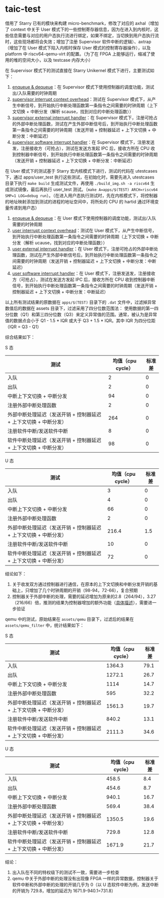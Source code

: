# taic-test

借用了 Starry 已有的模块来构建 micro-benchmark，修改了对应的 axhal（增加了 context 中关于 User 模式下的一些控制寄存器信息，因为在进入到内核时，这些信息需要与对应的用户态执行流进行绑定，如果不绑定，当切换到用户态执行流时，这些现场都将会失效；增加了注册 Supervisor 软件中断的逻辑）、axtrap（增加了在 User 模式下陷入内核时保存 User 模式的控制寄存器操作），以及 platform 中 riscv64-qemu-virt 的配置。（为了在 FPGA 上能够运行，缩减了使用的堆的空间大小，以及 testcase 内存大小）

在 Supervisor 模式下的测试直接在 Starry Unikernel 模式下进行，主要测试如下：

1. [enqueue & dequeue](./apps/enq_deq_test/)：在 Supervisor 模式下使用控制器的调度功能，测试出/入队需要的时钟周期
2. [supervisor interrupt context overhead](./apps/sintcontext/)：测试在 Supervisor 模式下，从产生中断信号，到开始执行中断处理函数第一条指令之间需要的时钟周期（上下文切换 + 中断分发（解析 scause，找到对应的中断处理函数））
3. [supervisor external interrupt handler](./apps/sextint_latency/)：在 Supervisor 模式下，注册可抢占的外部中断处理函数，测试在产生外部中断信号后，到开始执行中断处理函数第一条指令之间需要的时钟周期（发送开销 + 控制器延迟 + 上下文切换 + 中断分发：中断延迟）
4. [supervisor software interrupt handler](./apps/sextint_latency/)：在 Supervisor 模式下，注册发送发，注册接收方（可抢占），测试在发送方发起 IPC 后，接收方所在 CPU 收到控制器中断信号，到开始执行中断处理函数第一条指令之间需要的时钟周期（发送开销 + 控制器延迟 + 上下文切换 + 中断分发：中断延迟）

在 User 模式下的测试基于 Starry 宏内核模式下进行，测试的代码在 utestcases 下，通过 apps/user_test 执行这些测试，在初始化时，需要先进入 utestcases 目录下执行 `make build` 生成测试文件，再使用 `./build_img.sh -a riscv64` 生成测试镜像，最后再执行 user_test 测试。（`make A=apps/$(TEST) ARCH=riscv64 SMP=1 LOG=debug run`）。（在进入用户态执行测试时，先在内核模式下，将控制器的地址映射添加到测试的进程的地址空间中，将所处的 CPU 的 hartid 通过环境变量传递到用户态）

1. [enqueue & dequeue](./utestcases/src/bin/user_enq_deq.rs)：在 User 模式下使用控制器的调度功能，测试出/入队需要的时钟周期
2. [user interrupt context overhead](./utestcases/src/bin/user_int_context.rs)：测试在 User 模式下，从产生中断信号，到开始执行中断处理函数第一条指令之间需要的时钟周期（上下文切换 + 中断分发（解析 ucause，找到对应的中断处理函数））
3. [user external interrupt handler](./apps/sextint_latency/)：在 User 模式下，注册可抢占的外部中断处理函数，测试在产生外部中断信号后，到开始执行中断处理函数第一条指令之间需要的时钟周期（发送开销 + 控制器延迟 + 上下文切换 + 中断分发：中断延迟）
4. [user software interrupt handler](./apps/sextint_latency/)：在 User 模式下，注册发送发，注册接收方（可抢占），测试在发送方发起 IPC 后，接收方所在 CPU 收到控制器中断信号，到开始执行中断处理函数第一条指令之间需要的时钟周期（发送开销 + 控制器延迟 + 上下文切换 + 中断分发：中断延迟）

以上所有测试结果的原数据在 `apps/$(TEST)` 目录下的 `.dat` 文件中，过滤掉异常数值后的数据在 assets 目录下，过滤采用了四分位数范围法：
    使用数据的第一四分位数（Q1）和第三四分位数（Q3）来定义异常值的范围。通常，被认为是异常值的数据点会小于 Q1 - 1.5 * IQR 或大于 Q3 + 1.5 * IQR。其中 IQR 为四分位距（IQR = Q3 - Q1）

综合结果如下：

S 态

| 测试                                                              | 均值（cpu cycle） | 标准差 |
| ----------------------------------------------------------------- | ----------------- | ------ |
| 入队                                                              | 2                 | 0      |
| 出队                                                              | 2                 | 0      |
| 中断上下文切换 + 中断分发                                         | 94                | 0      |
| 注册外部中断处理函数                                              | 2                 | 0      |
| 外部中断处理延迟（发送开销 + 控制器延迟 + 上下文切换 + 中断分发） | 264               | 0      |
| 注册软件中断/发送软件中断                                         | 8                 | 0      |
| 软件中断处理延迟（发送开销 + 控制器延迟 + 上下文切换 + 中断分发） | 98                | 0      |

U 态

| 测试                                                              | 均值（cpu cycle） | 标准差 |
| ----------------------------------------------------------------- | ----------------- | ------ |
| 入队                                                              | 3                 | 0      |
| 出队                                                              | 4                 | 0      |
| 中断上下文切换 + 中断分发                                         | 66                | 0      |
| 注册外部中断处理函数                                              | 2                 | 0      |
| 外部中断处理延迟（发送开销 + 控制器延迟 + 上下文切换 + 中断分发） | 216.4             | 1.5    |
| 注册软件中断/发送软件中断                                         | 10                | 0      |
| 软件中断处理延迟（发送开销 + 控制器延迟 + 上下文切换 + 中断分发） | 72                | 0      |

结论如下：
1. 关于收发双方通过控制器进行通信，在原本的上下文切换和中断分发开销的基础上，只增加了几个时钟周期的开销（98-94，72-66），复合预期
2. 控制器关于外部中断的处理，需要的延迟增加为原来的2.8（264/94），3.27（216/66）倍，推测的结果为控制器增加的额外功能（[具体描述](https://github.com/taic-repo/taic-rocket-chip/blob/f8c44c73c352232ea2245061c091d0488b5a0985/docs/hd_global_queue.md#%E5%A4%96%E9%83%A8%E4%B8%AD%E6%96%AD)），需要进一步验证

qemu 中的测试，原始结果在 `assets/qemu` 目录下，过滤后的结果在 `assets/qemu_filter` 中，统计结果如下：

S 态

| 测试                                                              | 均值（cpu cycle） | 标准差 |
| ----------------------------------------------------------------- | ----------------- | ------ |
| 入队                                                              | 1364.3            | 79.1   |
| 出队                                                              | 1272.1            | 26.7   |
| 中断上下文切换 + 中断分发                                         | 1114              | 14.7   |
| 注册外部中断处理函数                                              | 595               | 32.2   |
| 外部中断处理延迟（发送开销 + 控制器延迟 + 上下文切换 + 中断分发） | 1561.3            | 19.7   |
| 注册软件中断/发送软件中断                                         | 840.2             | 13.1   |
| 软件中断处理延迟（发送开销 + 控制器延迟 + 上下文切换 + 中断分发） | 2111.3            | 34.6   |

U 态

| 测试                                                              | 均值（cpu cycle） | 标准差 |
| ----------------------------------------------------------------- | ----------------- | ------ |
| 入队                                                              | 458.5             | 8.4    |
| 出队                                                              | 454.6             | 8.7    |
| 中断上下文切换 + 中断分发                                         | 940.1             | 16.7   |
| 注册外部中断处理函数                                              | 569.4             | 38.4   |
| 外部中断处理延迟（发送开销 + 控制器延迟 + 上下文切换 + 中断分发） | 1350.5            | 19.6   |
| 注册软件中断/发送软件中断                                         | 729.8             | 12.8   |
| 软件中断处理延迟（发送开销 + 控制器延迟 + 上下文切换 + 中断分发） | 1671.9            | 21.7   |

结论：

1. 出入队在不同的特权级下的测试不一致，需要进一步检查
2. qemu 中关于外部中断的处理没有出现像 FPGA 一样的异常数据，控制器关于软件中断和外部中断的处理的开销几乎为 0（以 U 态软件中断为例，发送中断的开销为 729.8，增加的延迟为 1671.9-940.1=731.8）